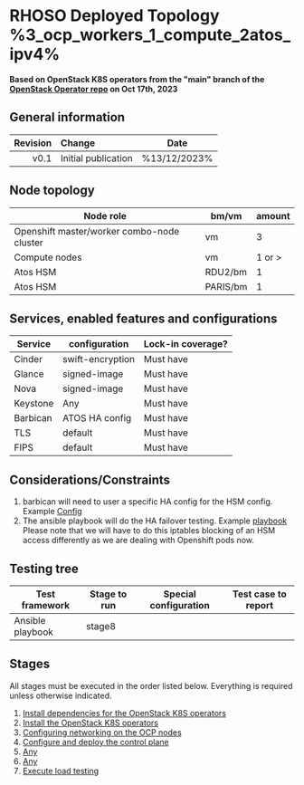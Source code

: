 # RHOSO Deployed Topology %3_ocp_workers_1_compute_2atos_ipv4%

**Based on OpenStack K8S operators from the "main" branch of the [OpenStack Operator repo](https://github.com/openstack-k8s-operators/openstack-operator/tree/78b3c876eaf9168f9d95b201997ebdc2da42fa02) on Oct 17th, 2023**

## General information

| Revision | Change                | Date              |
|--------: | :-------------------- | :--------------:  |
| v0.1     | Initial publication   | %13/12/2023%      |

## Node topology
| Node role                                     | bm/vm    | amount |
| --------------------------------------------- | -----    | ------ |
| Openshift master/worker combo-node cluster    | vm       | 3      |
| Compute nodes                                 | vm       | 1 or > |
| Atos HSM                                      | RDU2/bm  | 1      |
| Atos HSM                                      | PARIS/bm | 1      |

## Services, enabled features and configurations
| Service                                        | configuration                 | Lock-in coverage?  |
| ---------------------------------------------- | ----------------------------- | ------------------ |
| Cinder                                         | swift-encryption              | Must have          |
| Glance                                         | signed-image                  | Must have          |
| Nova                                           | signed-image                  | Must have          |
| Keystone                                       | Any                           | Must have          |
| Barbican                                       | ATOS HA config                | Must have          |
| TLS                                            | default                       | Must have          |
| FIPS                                           | default                       | Must have          |

## Considerations/Constraints
1. barbican will need to user a specific HA config for the HSM config. Example [Config](https://gitlab.cee.redhat.com/OSP-DFG-security/automation/-/blob/master/playbooks/atos-17.1-ha.yaml.j2)
2. The ansible playbook will do the HA failover testing. Example [playbook](https://gitlab.cee.redhat.com/OSP-DFG-security/automation/-/blob/master/playbooks/run_barbican_ATOS_HA_test.yml) Please note that we will have to do this iptables blocking of an HSM access differently as we are dealing with Openshift pods now.

## Testing tree

| Test framework                    | Stage to run | Special configuration | Test case to report  |
| ----------------                  | ------------ | --------------------- | :-----------------:  |
| Ansible playbook                  | stage8       |                       |                      |

## Stages

All stages must be executed in the order listed below.  Everything is required unless otherwise indicated.

1. [Install dependencies for the OpenStack K8S operators](stage1)
2. [Install the OpenStack K8S operators](stage2)
3. [Configuring networking on the OCP nodes](stage3)
4. [Configure and deploy the control plane](stage4)
5. [Any](stage5)
6. [Any](stage6)
8. [Execute load testing](stage8)
